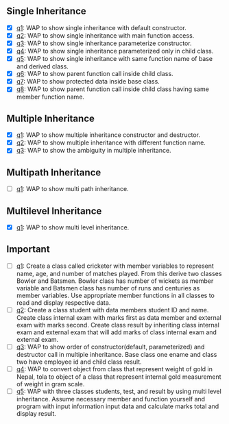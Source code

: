 ## Single Inheritance

- [x] [q1](./Single%20Inheritance/q1.cpp): WAP to show single inheritance with default constructor.
- [x] [q2](./Single%20Inheritance/q2.cpp): WAP to show single inheritance with main function access.
- [x] [q3](./Single%20Inheritance/q3.cpp): WAP to show single inheritance parameterize constructor.
- [x] [q4](./Single%20Inheritance/q4.cpp): WAP to show single inheritance parameterized only in child class.
- [x] [q5](./Single%20Inheritance/q5.cpp): WAP to show single inheritance with same function name of base and derived class.
- [x] [q6](./Single%20Inheritance/q6.cpp): WAP to show parent function call inside child class.
- [x] [q7](./Single%20Inheritance/q7.cpp): WAP to show protected data inside base class.
- [x] [q8](./Single%20Inheritance/q8.cpp): WAP to show parent function call inside child class having same member function name.

## Multiple Inheritance

- [x] [q1](./Multiple%20Inheritance/q1.cpp): WAP to show multiple inheritance constructor and destructor.
- [x] [q2](./Multiple%20Inheritance/q2.cpp): WAP to show multiple inheritance with different function name.
- [x] [q3](./Multiple%20Inheritance/q3.cpp): WAP to show the ambiguity in multiple inheritance.

## Multipath Inheritance

- [ ] [q1](./Multipath%20Inheritance/q1.cpp): WAP to show multi path inheritance.

## Multilevel Inheritance

- [x] [q1](./Multilevel%20Inheritance/q1.cpp): WAP to show multi level inheritance.

## Important

- [ ] [q1](./Important/q1.cpp): Create a class called cricketer with member variables to represent name, age, and number of matches played. From this derive two classes Bowler and Batsmen. Bowler class has number of wickets as member variable and Batsmen class has number of runs and centuries as member variables. Use appropriate member functions in all classes to read and display respective data.
- [ ] [q2](./Important/q2.cpp): Create a class student with data members student ID and name. Create class internal exam with marks first as data member and external exam with marks second. Create class result by inheriting class internal exam and external exam that will add marks of class internal exam and external exam.
- [ ] [q3](./Important/q3.cpp): WAP to show order of constructor(default, parameterized) and destructor call in multiple inheritance. Base class one ename and class two have employee id and child class result.
- [ ] [q4](./Important/q4.cpp): WAP to convert object from class that represent weight of gold in Nepal, tola to object of a class that represent internal gold measurement of weight in gram scale.
- [ ] [q5](./Important/q5.cpp): WAP with three classes students, test, and result by using multi level inheritance. Assume necessary member and function yourself and program with input information input data and calculate marks total and display result.
